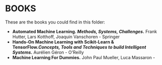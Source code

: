 # BOOKS  
These are the books you could find in this folder:  
<ul>
  <li><b>Automated Machine Learning.<i> Methods, Systems, Challenges</i>.</b> Frank Hutter, Lars Kotthoff, Joaquin Vanschoren - Springer</li>
  <li><b>Hands-On Machine Learning with Scikit-Learn & TensorFlow.<i>Concepts, Tools and Techniques to build Intelligent Systems</i>.</b> Aurélien Géron - O'Reilly</li>
  <li><b>Machine Learning For Dummies.</b> John Paul Mueller, Luca Massaron - 
</ul>
